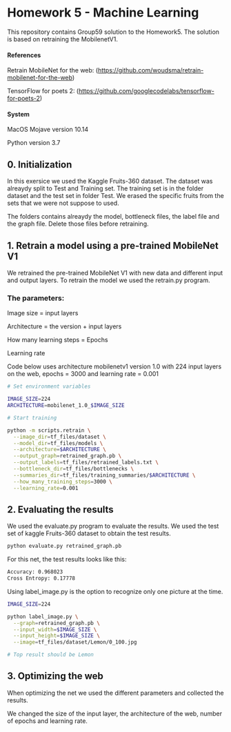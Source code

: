 # Homework 5 - Machine Learning

This repository contains Group59 solution to the Homework5. The solution is based on retraining the MobilenetV1.

#### References
Retrain MobileNet for the web: (https://github.com/woudsma/retrain-mobilenet-for-the-web)

TensorFlow for poets 2: (https://github.com/googlecodelabs/tensorflow-for-poets-2)

#### System
MacOS Mojave version 10.14

Python version 3.7

## 0. Initialization

In this exersice we used the Kaggle Fruits-360 dataset. The dataset was alreaydy split to Test and Training set. The training set is in the folder dataset and the test set in folder Test. We erased the specific fruits from the sets that we were not suppose to used.

The folders contains alreaydy the model, bottleneck files, the label file and the graph file. Delete those files before retraining.

## 1. Retrain a model using a pre-trained MobileNet V1

We retrained the pre-trained MobileNet V1 with new data and different input and output layers. To retrain the model we used the retrain.py program.

### The parameters:

Image size = input layers

Architecture = the version + input layers

How many learning steps = Epochs

Learning rate

Code below uses architecture mobilenetv1 version 1.0 with 224 input layers on the web, epochs = 3000 and learning rate = 0.001

```sh
# Set environment variables

IMAGE_SIZE=224
ARCHITECTURE=mobilenet_1.0_$IMAGE_SIZE

# Start training

python -m scripts.retrain \
  --image_dir=tf_files/dataset \
  --model_dir=tf_files/models \
  --architecture=$ARCHITECTURE \
  --output_graph=retrained_graph.pb \
  --output_labels=tf_files/retrained_labels.txt \
  --bottleneck_dir=tf_files/bottlenecks \
  --summaries_dir=tf_files/training_summaries/$ARCHITECTURE \
  --how_many_training_steps=3000 \
  --learning_rate=0.001
```

## 2. Evaluating the results

We used the evaluate.py program to evaluate the results. We used the test set of kaggle Fruits-360 dataset to obtain the test results.

```sh
python evaluate.py retrained_graph.pb
```
For this net, the test results looks like this:

```sh
Accuracy: 0.968023
Cross Entropy: 0.17778
```

Using label_image.py is the option to recognize only one picture at the time.

```sh
IMAGE_SIZE=224

python label_image.py \
  --graph=retrained_graph.pb \
  --input_width=$IMAGE_SIZE \
  --input_height=$IMAGE_SIZE \
  --image=tf_files/dataset/Lemon/0_100.jpg

# Top result should be Lemon

```

## 3. Optimizing the web

When optimizing the net we used the different parameters and collected the results.

We changed the size of the input layer, the architecture of the web, number of epochs and learning rate.






